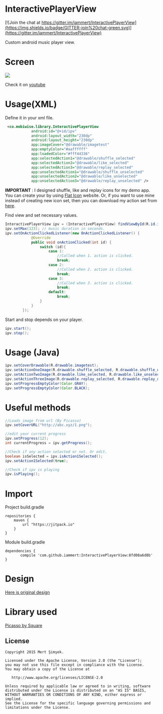 # InteractivePlayerView
[![Join the chat at https://gitter.im/iammert/InteractivePlayerView](https://img.shields.io/badge/GITTER-join%20chat-green.svg)](https://gitter.im/iammert/InteractivePlayerView)

Custom android music player view.

# Screen

<img src="https://raw.githubusercontent.com/iammert/InteractivePlayerView/master/art/art.png"/>

Check it on [youtube](https://www.youtube.com/watch?v=9cN5PCjUioM)

# Usage(XML)

Define it in your xml file.

```xml
 <co.mobiwise.library.InteractivePlayerView
            android:id="@+id/ipv"
            android:layout_width="230dp"
            android:layout_height="230dp"
            app:imageCover="@drawable/imagetest"
            app:emptyColor="#aaffffff"
            app:loadedColor="#fff44336"
            app:selectedAction1="@drawable/shuffle_selected"
            app:selectedAction2="@drawable/like_selected"
            app:selectedAction3="@drawable/replay_selected"
            app:unselectedAction1="@drawable/shuffle_unselected"
            app:unselectedAction2="@drawable/like_unselected"
            app:unselectedAction3="@drawable/replay_unselected" />
```

**IMPORTANT** : I designed shuffle, like and replay icons for my demo app. You can create your by using
[Flat Icon](http://flaticon.com) website. Or, if you want to use mine instead of creating new icon set, then you can download my action set from [here](https://github.com/iammert/InteractivePlayerView/blob/master/demoIcons.zip).


Find view and set necessary values.

```java
InteractivePlayerView ipv = (InteractivePlayerView) findViewById(R.id.ipv);
ipv.setMax(123); // music duration in seconds.
ipv.setOnActionClickedListener(new OnActionClickedListener() {
            @Override
            public void onActionClicked(int id) {
                switch (id){
                    case 1:
                        //Called when 1. action is clicked.
                        break;
                    case 2:
                        //Called when 2. action is clicked.
                        break;
                    case 3:
                        //Called when 3. action is clicked.
                        break;
                    default:
                        break;
                }
            }
        });
```

Start and stop depends on your player.

```java
ipv.start();
ipv.stop();
```

# Usage (Java)

```java
ipv.setCoverDrawable(R.drawable.imagetest);
ipv.setActionOneImage(R.drawable.shuffle_selected, R.drawable.shuffle_unselected);
ipv.setActionTwoImage(R.drawable.like_selected, R.drawable.like_unselected);
ipv.setActionThreeImage(R.drawable.replay_selected, R.drawable.replay_unselected);
ipv.setProgressEmptyColor(Color.GRAY);
ipv.setProgressEmptyColor(Color.BLACK);
```

# Useful methods

```java
//Loads image from url (By Picasso)
ipv.setCoverURL("http://abc.xyz/1.png");
```

```java
//edit your current progress
ipv.setProgress(12);
int currentProgress = ipv.getProgress();
```

```java
//Check if any action selected or not. Or edit.
boolean isSelected = ipv.isAction1Selected();
ipv.setAction1Selected(true);
```

```java
//Check if ipv is playing
ipv.isPlaying();
```

# Import

Project build.gradle

```
repositories {
    maven {
        url "https://jitpack.io"
    }
}
```

Module build.gradle
```
dependencies {
	   compile 'com.github.iammert:InteractivePlayerView:8fd08a6d8b'
}
```

# Design

[Here is original design](https://www.pinterest.com/pin/400187116866664878/)

# Library used

[Picasso by Square](http://square.github.io/picasso/)


License
--------


    Copyright 2015 Mert Şimşek.

    Licensed under the Apache License, Version 2.0 (the "License");
    you may not use this file except in compliance with the License.
    You may obtain a copy of the License at

       http://www.apache.org/licenses/LICENSE-2.0

    Unless required by applicable law or agreed to in writing, software
    distributed under the License is distributed on an "AS IS" BASIS,
    WITHOUT WARRANTIES OR CONDITIONS OF ANY KIND, either express or implied.
    See the License for the specific language governing permissions and
    limitations under the License.


